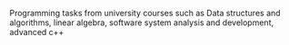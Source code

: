 Programming tasks from university courses such as Data structures and algorithms, linear algebra, software system analysis and development, advanced c++
